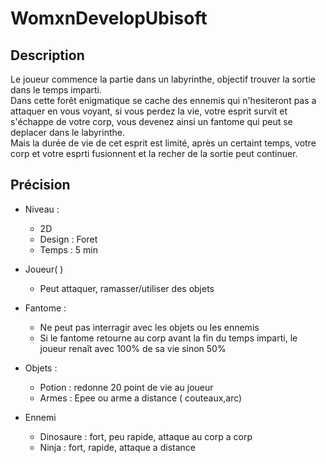 # WomxnDevelopUbisoft

## Description

Le joueur commence la partie dans un labyrinthe, objectif trouver la sortie dans le temps imparti. \
Dans cette forêt enigmatique se cache des ennemis qui n'hesiteront pas a attaquer en vous voyant, si vous perdez la vie, votre esprit survit et s'échappe de votre corp, vous devenez ainsi un fantome qui peut se deplacer dans le labyrinthe. \
Mais la durée de vie de cet esprit est limité, après un certaint temps, votre corp et votre esprti fusionnent et la recher de la sortie peut continuer.

## Précision

* Niveau :
  * 2D
  * Design : Foret
  * Temps : 5 min

* Joueur( )
  * Peut attaquer, ramasser/utiliser des objets  
* Fantome :
  * Ne peut pas interragir avec les objets ou les ennemis
  * Si le fantome retourne au corp avant la fin du temps imparti, le joueur renaît avec 100% de sa vie sinon 50%
* Objets :
  * Potion : redonne 20 point de vie au joueur
  * Armes : Epee ou arme a distance ( couteaux,arc)
* Ennemi
  * Dinosaure : fort, peu rapide, attaque au corp a corp
  * Ninja : fort, rapide, attaque a distance 

